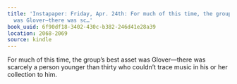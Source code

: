 ```yaml
---
title: 'Instapaper: Friday, Apr. 24th: For much of this time, the group’s best asset
  was Glover—there was sc…'
book_uuid: 6f90df18-3402-430c-b382-246d41e28a39
location: 2068-2069
source: kindle
---
```


For much of this time, the group’s best asset was Glover—there was scarcely a person younger than thirty who couldn’t trace music in his or her collection to him.